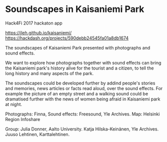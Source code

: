 # Soundscapes in Kaisaniemi Park
Hack4Fi 2017 hackaton app

https://jleh.github.io/kaisaniemi/  
https://hackdash.org/projects/590debb24545fa01a8db1674

The soundscapes of Kaisaniemi Park presented with photographs and sound effects.

We want to explore how photographs together with sound effects can bring the Kaisaniemi park's history alive for the tourist and
a citizen, to tell the long history and many aspects of the park.

The soundscapes could be developed further by addind people's stories and memories, news articles or facts read aloud,
over the sound effects. For example the picture of an empty street and a walking sound could be dramatised further with
the news of women being afraid in Kaisaniemi park at night.

Photographs: Finna, Sound effects: Freesound, Yle Archives. Map: Helsinki Region Infoshare

Group: Julia Donner, Aalto University. Katja Hilska-Keinänen, Yle Archives. Juuso Lehtinen, Karttalehtinen.
